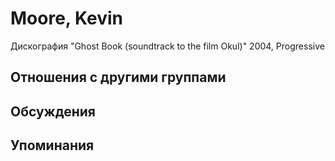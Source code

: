 # Moore, Kevin

Дискография
"Ghost Book (soundtrack to the film Okul)" 2004, Progressive

## Отношения с другими группами


## Обсуждения


## Упоминания

